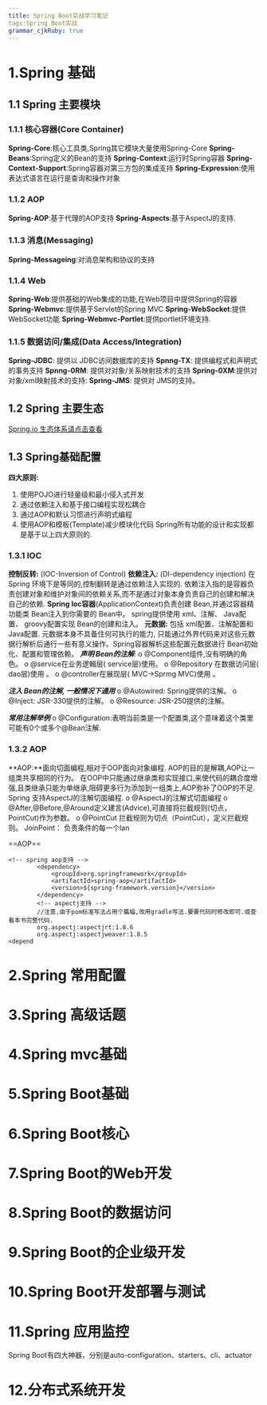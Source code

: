 ```yaml
---
title: Spring Boot实战学习笔记
tags:Spring Boot实战
grammar_cjkRuby: true
---
```



# 1.Spring 基础
## 1.1 Spring 主要模块
### 1.1.1 核心容器(Core Container)
**Spring-Core**:核心工具类,Spring其它模块大量使用Spring-Core
**Spring-Beans**:Spring定义的Bean的支持
**Spring-Context**:运行时Spring容器
**Spring-Context-Support**:Spring容器对第三方包的集成支持
**Spring-Expression**:使用表达式语言在运行是查询和操作对象
### 1.1.2 AOP
**Spring-AOP**:基于代理的AOP支持
**Spring-Aspects**:基于AspectJ的支持.
### 1.1.3 消息(Messaging)
**Spring-Messageing**:对消息架构和协议的支持
### 1.1.4 Web
**Spring-Web**:提供基础的Web集成的功能,在Web项目中提供Spring的容器
**Spring-Webmvc**:提供基于Servlet的Spring MVC
**Spring-WebSocket**:提供WebSocket功能
**Spring-Webmvc-Portlet**:提供portlet环境支持.
### 1.1.5 数据访问/集成(Data Access/Integration)
**Spring-JDBC**: 提供以 JDBC访间数据库的支持
**Spnng-TX**: 提供编程式和声明式的事务支持
**Spnng-0RM**: 提供对对象/关系映射技术的支持
**Spring-0XM**:提供对对象/xml映射技术的支持:
**Spring-JMS**: 提供对 JMS的支持。
## 1.2 Spring 主要生态
[Spring.io 生态体系请点击查看][1]
##  1.3 Spring基础配置
**四大原则:**
1) 使用POJO进行轻量级和最小侵入式开发
2) 通过依赖注入和基于接口编程实现松耦合
3) 通过AOP和默认习惯进行声明式编程
4) 使用AOP和模板(Template)减少模块化代码
Spring所有功能的设计和实现都是基于以上四大原则的.
### 1.3.1 IOC
**控制反转:** (IOC-Inversion of Control)
**依赖注入:** (DI-dependency injection)
在Spring 环境下是等同的,控制翻转是通过依赖注入实现的. 依赖注入指的是容器负责创建对象和维护对象间的依赖关系,而不是通过对象本身负责自己的创建和解决自己的依赖.
**Spring Ioc容器**(ApplicationContext)负责创建 Bean,并通过容器精功能类 Bean注入到你需要的 Bean中。 spring提供使用 xml、注解、 Java配置、 groovy配置实现 Bean的创建和注入。
**元数据:**  包括  xml配置、注解配置和Java配置. 元数据本身不具备住何可执行的能力, 只能通过外界代码来对这些元数据行解析后通行一些有意义操作。Spring容器解析这些配置元数据进行 Bean初始化、配置和管理依赖。
***声明 Bean的注解**:*
o   @Component组件,没有明确的角色。
o   @service在业务逻輯层( service层)使用。
o   @Repository 在数据访问层( dao层)使用 。
o   @controller在展现层( MVC→Sprmg MVC)使用 。

***注入 Bean的注解, 一般情况下通用***
o   @Autowired: Spring提供的注解。
o   @Inject: JSR-330提供的注解。
o   @Resource: JSR-250提供的注解。

***常用注解举例***
o   @Configuration:表明当前类是一个配置类,这个意味着这个类里可能有0个或多个@Bean注解.

### 1.3.2 AOP
**AOP:**面向切面编程,相对于OOP面向对象编程.
AOP的目的是解耦,AOP让一组类共享相同的行为。
在OOP中只能通过继承类和实现接口,来使代码的耦合度增强,且类继承只能为单继承,阻碍更多行为添加到一组类上,AOP弥补了OOP的不足.
Spring 支持AspectJ的注解切面编程.
o  @AspectJ的注解式切面编程
o  @After,@Before,@Around定义建言(Advice),可直接将拦截规则(切点，PointCut)作为参数。
o  @PointCut 拦截规则为切点（PointCut），定义拦截规则。
JoinPoint： 负责条件的每一个lan

==AOP==

``` stylus
<!-- spring aop支持 -->
		<dependency>
			<groupId>org.springframework</groupId>
			<artifactId>spring-aop</artifactId>
			<version>${spring-framework.version}</version>
		</dependency>
		<!-- aspectj支持 -->
		//注意,由于pom标准写法占用个篇幅,改用gradle写法.要要代码时修改即可.或查看本书完整代码.
		org.aspectj:aspectjrt:1.8.6
	    org.aspectj:aspectjweaver:1.8.5		
<depend
```



# 2.Spring 常用配置
# 3.Spring 高级话题
# 4.Spring mvc基础
# 5.Spring Boot基础
# 6.Spring Boot核心
# 7.Spring Boot的Web开发
# 8.Spring Boot的数据访问
# 9.Spring Boot的企业级开发
# 10.Spring Boot开发部署与测试
# 11.Spring 应用监控
Spring Boot有四大神器，分别是auto-configuration、starters、cli、actuator
# 12.分布式系统开发


  [1]: http://blog.csdn.net/bobshute/article/details/53221974